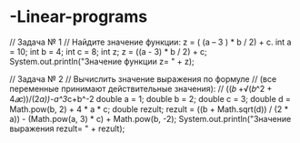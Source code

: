 # -Linear-programs
// Задача № 1 
        // Найдите значение функции: z = ( (a – 3 ) * b / 2) + c.
        int a = 10;
        int b = 4;
        int c = 8;
        int z;
        z = ((a - 3) * b / 2) + c;
        System.out.println("Значение функции z= " + z);

// Задача № 2
        // Вычислить значение выражения по формуле 
        // (все переменные принимают действительные значения):
        // ((𝑏 +√(𝑏^2 + 4*𝑎*𝑐))/(2*а))-a^3*c+b^-2
        double a = 1;
        double b = 2;
        double c = 3;
        double d = Math.pow(b, 2) + 4 * a * c;
        double rezult;
        rezult = ((b + Math.sqrt(d)) / (2 * a))
                - (Math.pow(a, 3) * c) + Math.pow(b, -2);
        System.out.println("Значение выражения rezult= " + rezult);
